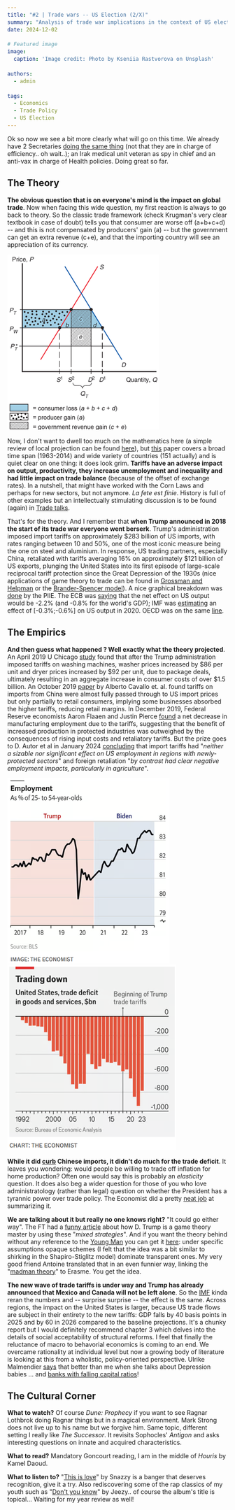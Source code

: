 ```yaml
---
title: "#2 | Trade wars -- US Election (2/X)"
summary: "Analysis of trade war implications in the context of US elections, examining theoretical frameworks and empirical evidence"
date: 2024-12-02

# Featured image
image:
  caption: 'Image credit: Photo by Kseniia Rastvorova on Unsplash'

authors:
  - admin

tags:
  - Economics
  - Trade Policy
  - US Election
---
```


Ok so now we see a bit more clearly what will go on this time. We already have 2 Secretaries [doing the same thing](https://x.com/SenWarren/status/1856541693836734783) (not that they are in charge of efficiency.. oh wait..); an Irak medical unit veteran as spy in chief and an anti-vax in charge of Health policies. Doing great so far.

## The Theory

**The obvious question that is on everyone's mind is the impact on global trade**. Now when facing this wide question, my first reaction is always to go back to theory. So the classic trade framework (check Krugman's very clear textbook in case of doubt) tells you that consumer are worse off (a+b+c+d) -- and this is not compensated by producers' gain (a) -- but the government can get an extra revenue (c+e), and that the importing country will see an appreciation of its currency.

![alt](image1.png)

Now, I don't want to dwell too much on the mathematics here (a simple review of local projection can be found [here](https://www3.nd.edu/~nmark/Climate/Jorda_LPsForAppliedEconomics.pdf)), but [this](https://www.nber.org/system/files/working_papers/w25402/w25402.pdf) paper covers a broad time span (1963-2014) and wide variety of countries (151 actually) and is quiet clear on one thing: it does look grim. **Tariffs have an adverse impact on output, productivity, they increase unemployment and inequality and had little impact on trade balance** (because of the offset of exchange rates). In a nutshell, that might have worked with the Corn Laws and perhaps for new sectors, but not anymore. *La fete est finie*. History is full of other examples but an intellectually stimulating discussion is to be found (again) in [Trade talks](https://tradetalkspodcast.com/podcast/49-are-trumps-steel-quotas-worse-than-his-steel-tariffs/).

That's for the theory. And I remember that **when Trump announced in 2018 the start of its trade war everyone went berserk**. Trump's administration imposed import tariffs on approximately $283 billion of US imports, with rates ranging between 10 and 50%, one of the most iconic measure being the one on steel and aluminium. In response, US trading partners, especially China, retaliated with tariffs averaging 16% on approximately $121 billion of US exports, plunging the United States into its first episode of large-scale reciprocal tariff protection since the Great Depression of the 1930s (nice applications of game theory to trade can be found in [Grossman and Helpman](https://www.jstor.org/stable/2118226?seq=4) or the [Brander-Spencer model](https://en.wikipedia.org/wiki/Brander%E2%80%93Spencer_model)). A nice graphical breakdown was [done](https://www.piie.com/blogs/trade-and-investment-policy-watch/measuring-trumps-2018-trade-protection-five-takeaways) by the PIIE. The ECB was [saying](https://www.ecb.europa.eu/press/economic-bulletin/focus/2018/html/ecb.ebbox201806_01.en.html) that the net effect on US output would be -2.2% (and -0.8% for the world's GDP); IMF was [estimating](https://www.imf.org/en/Publications/WEO/Issues/2019/10/01/world-economic-outlook-october-2019) an effect of [-0.3%;-0.6%] on US output in 2020. OECD was on the same [line](https://www.oecd.org/en/publications/oecd-economic-outlook-volume-2019-issue-1_b2e897b0-en.html).

## The Empirics

**And then guess what happened ? Well exactly what the theory projected**. An April 2019 U Chicago [study](https://bfi.uchicago.edu/wp-content/uploads/BFI_WP_201961-1.pdf) found that after the Trump administration imposed tariffs on washing machines, washer prices increased by $86 per unit and dryer prices increased by $92 per unit, due to package deals, ultimately resulting in an aggregate increase in consumer costs of over $1.5 billion. An October 2019 [paper](https://www.federalreserve.gov/econres/feds/files/2019086pap.pdf) by Alberto Cavallo et. al. found tariffs on imports from China were almost fully passed through to US import prices but only partially to retail consumers, implying some businesses absorbed the higher tariffs, reducing retail margins. In December 2019, Federal Reserve economists Aaron Flaaen and Justin Pierce [found](https://www.federalreserve.gov/econres/feds/files/2019086pap.pdf) a net decrease in manufacturing employment due to the tariffs, suggesting that the benefit of increased production in protected industries was outweighed by the consequences of rising input costs and retaliatory tariffs. But the prize goes to D. Autor et al in January 2024 [concluding](https://www.nber.org/papers/w32082#fromrss) that import tariffs had "*neither a sizable nor significant effect on US employment in regions with newly‐​protected sectors*" and foreign retaliation "*by contrast had clear negative employment impacts, particularly in agriculture*".

![alt](image2.png)![alt](image3.png)


**While it did [curb](https://www.piie.com/research/piie-charts/2024/americans-have-been-paying-tariffs-imports-china-decades) Chinese imports, it didn't do much for the trade deficit**. It leaves you wondering: would people be willing to trade off inflation for home production? Often one would say this is probably an *elasticity* question. It does also beg a wider question for those of you who love administratology (rather than legal) question on whether the President has a tyrannic power over trade policy. The Economist did a pretty [neat job](https://www.economist.com/united-states/2024/11/27/does-donald-trump-have-unlimited-authority-to-impose-tariffs) at summarizing it.

**We are talking about it but really no one knows right?** "It could go either way". The FT had a [funny article](https://www.ft.com/content/66a13524-6d4b-4927-b9fb-b97ded2aefbb) about how D. Trump is a game theory master by using these "*mixed strategies*". And if you want the theory behind without any reference to the [Young Man](https://www.youtube.com/watch?v=CS9OO0S5w2k) you can get it [here](https://www.jstor.org/stable/45147414?seq=1): under specific assumptions opaque schemes (I felt that the idea was a bit similar to shirking in the Shapiro-Stiglitz model) dominate transparent ones. My very good friend Antoine translated that in an even funnier way, linking the "[madman theory](https://en.wikipedia.org/wiki/Madman_theory#:~:text=The%20madman%20theory%20is%20a,in%20fear%20of%20an%20unpredictable)" to Erasme. You get the idea.

**The new wave of trade tariffs is under way and Trump has already announced that Mexico and Canada will not be left alone**. So the [IMF](https://www.imf.org/en/Publications/WEO/Issues/2024/10/22/world-economic-outlook-october-2024) kinda reran the numbers and -- surprise surprise -- the effect is the same. Across regions, the impact on the United States is larger, because US trade flows are subject in their entirety to the new tariffs: GDP falls by 40 basis points in 2025 and by 60 in 2026 compared to the baseline projections. It's a chunky report but I would definitely recommend chapter 3 which delves into the details of social acceptability of structural reforms. I feel that finally the reluctance of macro to behavorial economics is coming to an end. We overcame rationality at individual level but now a growing body of literature is looking at this from a wholistic, policy-oriented perspective. Ulrike Malmendier [says](https://www.imf.org/en/Publications/fandd/issues/2024/03/New-lessons-from-behavioral-economics-Malmendier-Hamilton) that better than me when she talks about Depression babies ... and [banks with falling capital ratios](https://www.aeaweb.org/articles?id=10.1257/aer.p20151093)!

## The Cultural Corner

**What to watch?** Of course *Dune: Prophecy* if you want to see Ragnar Lothbrok doing Ragnar things but in a magical environment. Mark Strong does not live up to his name but we forgive him. Same topic, different setting I really like *The Successor*. It revisits Sophocles' *Antigon* and asks interesting questions on innate and acquired characteristics.

**What to read?** Mandatory Goncourt reading, I am in the middle of *Houris* by Kamel Daoud.

**What to listen to?** "[This is love](https://open.spotify.com/track/0DZ3Z2MrXZkc5YLaKNlkN2?si=54c06393b0804eb9)" by Snazzy is a banger that deserves recognition, give it a try. Also rediscovering some of the rap classics of my youth such as "[Don't you know](https://www.youtube.com/watch?v=eZ54YcmdEBY)" by Jeezy.. of course the album's title is topical... Waiting for my year review as well!

